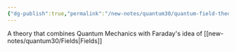 ```yaml
---
{"dg-publish":true,"permalink":"/new-notes/quantum30/quantum-field-theory/"}
---
```


A theory that combines Quantum Mechanics with Faraday's idea of [[new-notes/quantum30/Fields\|Fields]] 